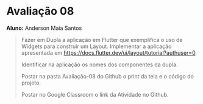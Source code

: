 # Avaliação 08

**Aluno:** Anderson Maia Santos
<br>

>Fazer em Dupla a aplicação em Flutter que exemplifica o uso de Widgets para construir um Layout. Implementar a aplicação apresentada em https://docs.flutter.dev/ui/layout/tutorial?authuser=0.
>
>Identificar na aplicação os nomes dos componentes da dupla.
>
>Postar na pasta Avaliação-08 do Github o print da tela e o código do projeto.
>
>Postar no Google Classroom  o link da Atividade no Github.

<br> 
